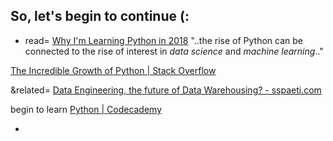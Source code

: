 ## So, let's begin to continue (:
- read= [Why I'm Learning Python in 2018](http://news.codecademy.com/why-learn-python/)
"..the rise of Python can be connected to the rise of interest in _data science_ and _machine learning_.."

[The Incredible Growth of Python | Stack Overflow](https://stackoverflow.blog/2017/09/06/incredible-growth-python/)

&related= [Data Engineering, the future of Data Warehousing? - sspaeti.com](https://www.sspaeti.com/blog/data-engineering-the-future-of-data-warehousing/)

begin to learn [Python | Codecademy](https://www.codecademy.com/en/tracks/python)

- 
